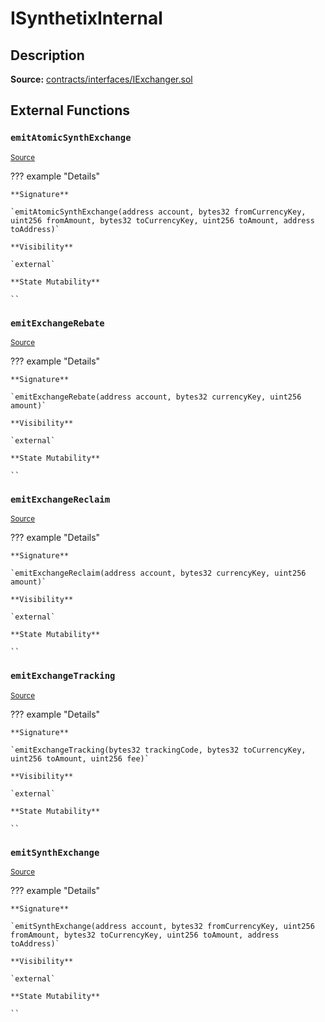 # ISynthetixInternal

## Description

**Source:** [contracts/interfaces/IExchanger.sol](https://github.com/Synthetixio/synthetix/tree/v2.82.1/contracts/interfaces/IExchanger.sol)

## External Functions

### `emitAtomicSynthExchange`

<sub>[Source](https://github.com/Synthetixio/synthetix/tree/v2.82.1/contracts/interfaces/IExchanger.sol#L128)</sub>

??? example "Details"

    **Signature**

    `emitAtomicSynthExchange(address account, bytes32 fromCurrencyKey, uint256 fromAmount, bytes32 toCurrencyKey, uint256 toAmount, address toAddress)`

    **Visibility**

    `external`

    **State Mutability**

    ``

### `emitExchangeRebate`

<sub>[Source](https://github.com/Synthetixio/synthetix/tree/v2.82.1/contracts/interfaces/IExchanger.sol#L143)</sub>

??? example "Details"

    **Signature**

    `emitExchangeRebate(address account, bytes32 currencyKey, uint256 amount)`

    **Visibility**

    `external`

    **State Mutability**

    ``

### `emitExchangeReclaim`

<sub>[Source](https://github.com/Synthetixio/synthetix/tree/v2.82.1/contracts/interfaces/IExchanger.sol#L137)</sub>

??? example "Details"

    **Signature**

    `emitExchangeReclaim(address account, bytes32 currencyKey, uint256 amount)`

    **Visibility**

    `external`

    **State Mutability**

    ``

### `emitExchangeTracking`

<sub>[Source](https://github.com/Synthetixio/synthetix/tree/v2.82.1/contracts/interfaces/IExchanger.sol#L112)</sub>

??? example "Details"

    **Signature**

    `emitExchangeTracking(bytes32 trackingCode, bytes32 toCurrencyKey, uint256 toAmount, uint256 fee)`

    **Visibility**

    `external`

    **State Mutability**

    ``

### `emitSynthExchange`

<sub>[Source](https://github.com/Synthetixio/synthetix/tree/v2.82.1/contracts/interfaces/IExchanger.sol#L119)</sub>

??? example "Details"

    **Signature**

    `emitSynthExchange(address account, bytes32 fromCurrencyKey, uint256 fromAmount, bytes32 toCurrencyKey, uint256 toAmount, address toAddress)`

    **Visibility**

    `external`

    **State Mutability**

    ``
